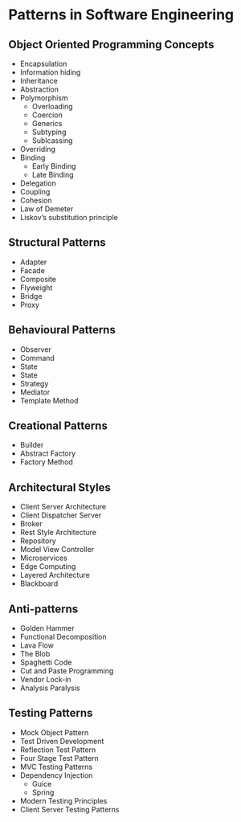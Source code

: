 # Patterns in Software Engineering
## Object Oriented Programming Concepts
- Encapsulation
- Information hiding
- Inheritance
- Abstraction
- Polymorphism
    - Overloading
    - Coercion
    - Generics
    - Subtyping
    - Sublcassing
- Overriding
- Binding
    - Early Binding
    - Late Binding
- Delegation
- Coupling
- Cohesion
- Law of Demeter
- Liskov’s substitution principle

## Structural Patterns
- Adapter
- Facade
- Composite
- Flyweight
- Bridge
- Proxy

## Behavioural Patterns
- Observer
- Command
- State
- State
- Strategy
- Mediator
- Template Method

## Creational Patterns
- Builder
- Abstract Factory
- Factory Method

## Architectural Styles
- Client Server Architecture
- Client Dispatcher Server
- Broker
- Rest Style Architecture
- Repository
- Model View Controller
- Microservices
- Edge Computing
- Layered Architecture
- Blackboard

## Anti-patterns
- Golden Hammer
- Functional Decomposition
- Lava Flow
- The Blob
- Spaghetti Code
- Cut and Paste Programming
- Vendor Lock-in
- Analysis Paralysis

## Testing Patterns
- Mock Object Pattern
- Test Driven Development
- Reflection Test Pattern
- Four Stage Test Pattern
- MVC Testing Patterns
- Dependency Injection
    - Guice
    - Spring
- Modern Testing Principles
- Client Server Testing Patterns
